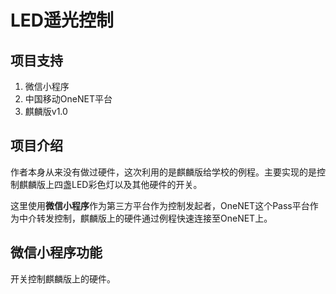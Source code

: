 # LED遥光控制

## 项目支持

1. 微信小程序
2. 中国移动OneNET平台
3. 麒麟版v1.0

## 项目介绍

作者本身从来没有做过硬件，这次利用的是麒麟版给学校的例程。主要实现的是控制麒麟版上四盏LED彩色灯以及其他硬件的开关。

这里使用**微信小程序**作为第三方平台作为控制发起者，OneNET这个Pass平台作为中介转发控制，麒麟版上的硬件通过例程快速连接至OneNET上。

## 微信小程序功能

开关控制麒麟版上的硬件。